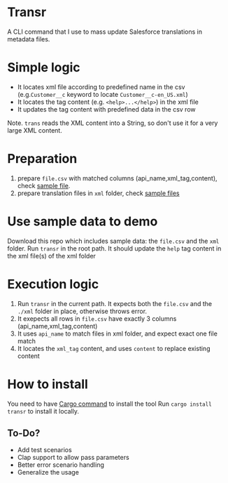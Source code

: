 # Transr

A CLI command that I use to mass update Salesforce translations in metadata
files.

# Simple logic

- It locates xml file according to predefined name in the csv (e.g.`Customer__c` keyword to
  locate `Customer__c-en_US.xml`)
- It locates the tag content (e.g. `<help>...</help>`) in the xml file
- It updates the tag content with predefined data in the csv row

Note. `trans` reads the XML content into a String, so don't use it for a very large XML
content.

# Preparation

1. prepare `file.csv` with matched columns (api_name,xml_tag,content), check
   [sample file](./file.csv). 
2. prepare translation files in `xml` folder, check [sample files](./xml/)
   
# Use sample data to demo

Download this repo which includes sample data: the `file.csv` and the `xml` folder.
Run `transr` in the root path.
It should update the `help` tag content in the xml file(s) of the xml folder

# Execution logic

1. Run `transr` in the current path. It expects both the `file.csv` and the
   `./xml` folder in place, otherwise throws error.
2. It exepects all rows in `file.csv` have exactly 3 columns (api_name,xml_tag,content)
3. It uses `api_name` to match files in xml folder, and expect exact one file
   match
4. It locates the `xml_tag` content, and uses `content` to replace existing
   content

# How to install

You need to have [Cargo command](https://www.rust-lang.org/tools/install) to install the tool
Run `cargo install transr` to install it locally.

## To-Do?

- Add test scenarios
- Clap support to allow pass parameters
- Better error scenario handling
- Generalize the usage
